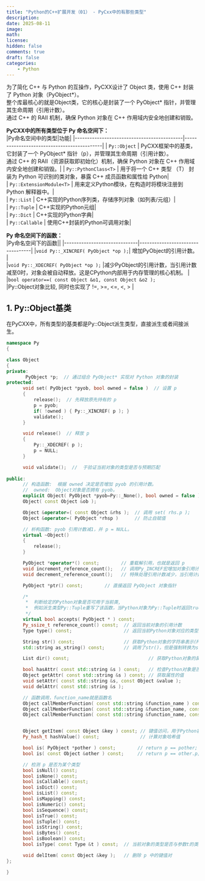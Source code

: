 ```yaml
---
title: "Python的C++扩展开发（01） - PyCxx中的有那些类型"
description: 
date: 2025-08-11
image: 
math: 
license: 
hidden: false
comments: true
draft: false
categories:
    - Python
---
```



为了简化 C++ 与 Python 的互操作，PyCXX设计了 Object 类，使用 C++ 封装了 Python 对象（PyObject*）。   
整个库最核心的就是Object类，它的核心是封装了一个 PyObject* 指针，并管理其生命周期（引用计数）。   
通过 C++ 的 RAII 机制，确保 Python 对象在 C++ 作用域内安全地创建和销毁。     


**PyCXX中的所有类型位于 Py 命名空间下：**         
|Py命名空间中的类型|功能|
|--------------------------------------------|--------------------------------------------|
| `Py::Object`             | PyCXX框架中的基类，它封装了一个 PyObject* 指针（p），并管理其生命周期（引用计数）。<br> 通过 C++ 的 RAII（资源获取即初始化）机制，确保 Python 对象在 C++ 作用域内安全地创建和销毁。|
| `Py::PythonClass<T>`     | 用于将一个 C++ 类型 （T） 封装为 Python 可识别的类对象，暴露 C++ 成员函数和属性给 Python|   
| `Py::ExtensionModule<T>` | 用来定义Python模块，在构造时将模块注册到 Python 解释器中。|        
| `Py::List`               | C++实现的Python序列类，存储序列对象（如列表/元组）|   
| `Py::Tuple`              | C++实现的Python元组|  
| `Py::Dict`               | C++实现的Python字典|      
| `Py::Callable`           | 使用C++封装的Python可调用对象|  

**Py 命名空间下的函数：**    
|Py命名空间下的函数||
|------------------------------|----------------------------------|
|`void Py::_XINCREF( PyObject *op );`| 增加PyObject的引用计数。 |      
|`void Py::_XDECREF( PyObject *op );` |减少PyObject的引用计数，当引用计数减至0时，对象会被自动释放。这是CPython内部用于内存管理的核心机制。 |
|`bool operator==( const Object &o1, const Object &o2 );`<br> |Py::Object对象比较, 同时也实现了 !=, >=, <=, <, > |



## 1. Py::Object基类
在PyCXX中，所有类型的基类都是Py::Object派生类型，直接派生或者间接派生。   

```cpp
namespace Py
{

class Object
{
private:
       PyObject *p;  // 通过组合 PyObject* 实现对 Python 对象的封装
protected:
      void set( PyObject *pyob, bool owned = false )  // 设置 p
      {
          release();  // 先释放原先持有的 p
          p = pyob;
          if( !owned ) { Py::_XINCREF( p ); }
          validate();
      }

      void release()  // 释放 p
      {
          Py::_XDECREF( p );
          p = NULL;
      }

      void validate();  //  于验证当前对象的类型是否与预期匹配
      
public:  
      // 构造函数:  根据 owned 决定是否增加 pyob 的引用计数。  
      //  owned:  Object对象是否拥有 pyob。  
      explicit Object( PyObject *pyob=Py::_None(), bool owned = false );
      Object( const Object &ob );

      Object &operator=( const Object &rhs );  // 调用 set( rhs.p );
      Object &operator=( PyObject *rhsp )      // 防止自赋值

      // 析构函数: pyob 引用计数减1，并 p = NULL。
      virtual ~Object()
      {
          release();
      }

      PyObject *operator*() const;        // 重载解引用，也就是返回 p
      void increment_reference_count();   // 调用Py_INCREF宏增加对象引用计数
      void decrement_reference_count();   // 特殊处理引用计数减少，当引用计数为1时抛出异常（防止对象自我销毁），正常情况调用Py_DECREF宏减少引用计数

      PyObject *ptr() const;        // 直接返回 PyObject 对象指针

      /*
       *  判断给定的Python对象是否可用于当前类, 
       *  例如派生类型Py::Tuple重写了该函数，当Python对象为Py::Tuple时返回true
       */
      virtual bool accepts( PyObject * ) const;   
      Py_ssize_t reference_count() const;  // 返回当前对象的引用计数
      Type type() const;                   // 返回当前Python对象对应的类型对象，用于获取Python对象的类型信息等

      String str() const;                  // 获取Python对象的字符串表示(Py::string)，例如： 字典 {'a':1} -> "{'a': 1}"
      std::string as_string() const;       // 调用了str()，但是强制转换为std::string

      List dir() const;                             // 获取Python对象的属性名称列表并封装为C++的List对象返回

      bool hasAttr( const std::string &s ) const;   // 检查Python对象是否包含指定属性
      Object getAttr( const std::string &s ) const; // 获取属性的值
      void setAttr( const std::string &s, const Object &value );
      void delAttr( const std::string &s );

      // 函数调用，function_name就是函数名
      Object callMemberFunction( const std::string &function_name ) const; // 调用无参函数
      Object callMemberFunction( const std::string &function_name, const Tuple &args ) const; // 调用带有可变参的函数
      Object callMemberFunction( const std::string &function_name, const Tuple &args, const Dict &kw ) const;  // 调用带有可变参和关键字参数的函数


      Object getItem( const Object &key ) const; // 键值访问，用于Python容器类型（如字典/列表）
      Py_hash_t hashValue() const;               // 计算对象哈希值

      bool is( PyObject *pother ) const;        // return p == pother;
      bool is( const Object &other ) const;     // return p == other.p;

      // 检测 p 是否为某个类型
      bool isNull() const;    
      bool isNone() const;     
      bool isCallable() const;    
      bool isDict() const;
      bool isList() const;
      bool isMapping() const;
      bool isNumeric() const;
      bool isSequence() const;
      bool isTrue() const;
      bool isTuple() const;
      bool isString() const;
      bool isBytes() const;
      bool isBoolean() const;
      bool isType( const Type &t ) const;  // 当前对象的类型是否与参数t的类型完全相同

      void delItem( const Object &key );   // 删除 p 中的键值对
};

}
```